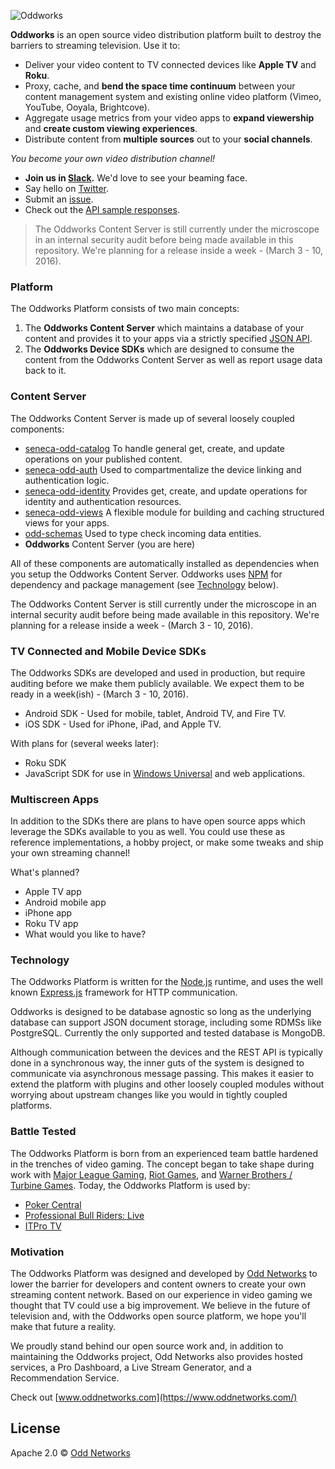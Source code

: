 ![Oddworks](http://s3-us-west-2.amazonaws.com/odd-networks-assets/odd-networks.png)

__Oddworks__ is an open source video distribution platform built to destroy the barriers to streaming television. Use it to:

* Deliver your video content to TV connected devices like __Apple TV__ and __Roku__.
* Proxy, cache, and __bend the space time continuum__ between your content management system and existing online video platform (Vimeo, YouTube, Ooyala, Brightcove).
* Aggregate usage metrics from your video apps to __expand viewership__ and __create custom viewing experiences__.
* Distribute content from __multiple sources__ out to your __social channels__.

_You become your own video distribution channel!_

* __Join us in [Slack](http://slack.oddnetworks.com/).__ We'd love to see your beaming face.
* Say hello on [Twitter](https://twitter.com/OddNetworks).
* Submit an [issue](https://github.com/oddnetworks/oddworks/issues).
* Check out the [API sample responses](https://www.oddnetworks.com/documentation/oddworks/).

> The Oddworks Content Server is still currently under the microscope in an internal security audit before being made available in this repository. We're planning for a release inside a week - (March 3 - 10, 2016).

### Platform
The Oddworks Platform consists of two main concepts:

1. The __Oddworks Content Server__ which maintains a database of your content and provides it to your apps via a strictly specified [JSON API](http://jsonapi.org/).
2. The __Oddworks Device SDKs__ which are designed to consume the content from the Oddworks Content Server as well as report usage data back to it.

### Content Server
The Oddworks Content Server is made up of several loosely coupled components:

* [seneca-odd-catalog](https://github.com/oddnetworks/seneca-odd-catalog) To handle general get, create, and update operations on your published content.
* [seneca-odd-auth](https://github.com/oddnetworks/seneca-odd-auth) Used to compartmentalize the device linking and authentication logic.
* [seneca-odd-identity](https://github.com/oddnetworks/seneca-odd-identity) Provides get, create, and update operations for identity and authentication resources.
* [seneca-odd-views](https://github.com/oddnetworks/seneca-odd-views) A flexible module for building and caching structured views for your apps.
* [odd-schemas](https://github.com/oddnetworks/odd-schemas) Used to type check incoming data entities.
* __Oddworks__ Content Server (you are here)

All of these components are automatically installed as dependencies when you setup the Oddworks Content Server. Oddworks uses [NPM](https://www.npmjs.com/) for dependency and package management (see [Technology](#technology) below).

The Oddworks Content Server is still currently under the microscope in an internal security audit before being made available in this repository. We're planning for a release inside a week - (March 3 - 10, 2016).

### TV Connected and Mobile Device SDKs
The Oddworks SDKs are developed and used in production, but require auditing before we make them publicly available. We expect them to be ready in a week(ish) - (March 3 - 10, 2016).

* Android SDK - Used for mobile, tablet, Android TV, and Fire TV.
* iOS SDK - Used for iPhone, iPad, and Apple TV.

With plans for (several weeks later):

* Roku SDK
* JavaScript SDK for use in [Windows Universal](https://msdn.microsoft.com/en-us/windows/uwp/get-started/universal-application-platform-guide) and web applications.

### Multiscreen Apps
In addition to the SDKs there are plans to have open source apps which leverage the SDKs available to you as well. You could use these as reference implementations, a hobby project, or make some tweaks and ship your own streaming channel!

What's planned?

* Apple TV app
* Android mobile app
* iPhone app
* Roku TV app
* What would you like to have?

### Technology
The Oddworks Platform is written for the [Node.js](https://nodejs.org/) runtime, and uses the well known [Express.js](http://expressjs.com/) framework for HTTP communication.

Oddworks is designed to be database agnostic so long as the underlying database can support JSON document storage, including some RDMSs like PostgreSQL. Currently the only supported and tested database is MongoDB.

Although communication between the devices and the REST API is typically done in a synchronous way, the inner guts of the system is designed to communicate via asynchronous message passing. This makes it easier to extend the platform with plugins and other loosely coupled modules without worrying about upstream changes like you would in tightly coupled platforms.

### Battle Tested
The Oddworks Platform is born from an experienced team battle hardened in the trenches of video gaming. The concept began to take shape during work with [Major League Gaming](http://www.majorleaguegaming.com/), [Riot Games](http://www.riotgames.com/),
and [Warner Brothers / Turbine Games](http://www.turbine.com/). Today, the Oddworks Platform is used by:

* [Poker Central](https://www.pokercentral.com/)
* [Professional Bull Riders: Live](http://www.pbr.com/)
* [ITPro TV](https://itpro.tv/)

### Motivation
The Oddworks Platform was designed and developed by [Odd Networks](https://www.oddnetworks.com/) to lower the barrier for developers and content owners to create your own streaming content network. Based on our experience in video gaming we thought that TV could use a big improvement. We believe in the future of television and, with the Oddworks open source platform, we hope you'll make that future a reality.

We proudly stand behind our open source work and, in addition to maintaining the Oddworks project, Odd Networks also provides hosted services, a Pro Dashboard, a Live Stream Generator, and a Recommendation Service.

Check out [www.oddnetworks.com](https://www.oddnetworks.com/)

License
-------
Apache 2.0 © [Odd Networks](http://oddnetworks.com)
